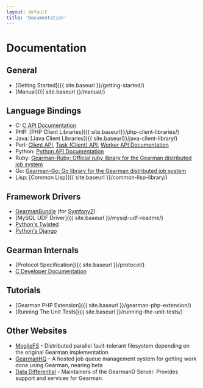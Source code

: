 ```yaml
---
layout: default
title: 'Documentation'
---
```


# Documentation

## General

 * [Getting Started]({{ site.baseurl }}/getting-started/)
 * [Manual]({{ site.baseurl }}/manual/)

## Language Bindings

 * C: [C API Documentation](http://gearman.info/)
 * PHP: [PHP Client Libraries]({{ site.baseurl}}/php-client-libraries/)
 * Java: [Java Client Libraries]({{ site.baseurl}}/java-client-library/)
 * Perl: [Client API](http://search.cpan.org/dist/Gearman/lib/Gearman/Client.pm),
   [Task (Client) API](http://search.cpan.org/dist/Gearman/lib/Gearman/Task.pm),
   [Worker API Documentation](http://search.cpan.org/dist/Gearman/lib/Gearman/Worker.pm)
 * Python: [Python API Documentation](http://packages.python.org/gearman)
 * Ruby: [Gearman-Ruby: Official ruby library for the Gearman distributed job system](https://github.com/gearman-ruby/gearman-ruby)
 * Go: [Gearman-Go: Go library for the Gearman distributed job system](https://github.com/mikespook/gearman-go)
 * Lisp: [Common Lisp]({{ site.baseurl }}/common-lisp-library/)

## Framework Drivers

 * [GearmanBundle](https://github.com/mmoreram/GearmanBundle)
   (for [Symfony2](http://symfony.com))
 * [MySQL UDF Driver]({{ site.baseurl }}/mysql-udf-readme/)
 * [Python's Twisted](https://pypi.python.org/pypi/twisted-gears/0.2)
 * [Python's Django](https://pypi.python.org/pypi/django-gearman-commands/0.2)

## Gearman Internals

 * [Protocol Specification]({{ site.baseurl }}/protocol/)
 * [C Developer Documentation](http://gearman.org/docs/dev/)

## Tutorials

 * [Gearman PHP Extension]({{ site.baseurl }}/gearman-php-extension/)
 * [Running The Unit Tests]({{ site.baseurl }}/running-the-unit-tests/)

## Other Websites

 * [MogileFS](https://github.com/mogilefs/) - Distributed parallel
   fault-tolerant filesystem depending on the original Gearman implementation
 * [GearmanHQ](http://gearmanhq.com/) - A hosted job queue management system for
   getting work done using Gearman, nearing beta
 * [Data Differential](http://datadifferential.com/) - Maintainers of the
   GearmanD Server. Provides support and services for Gearman.